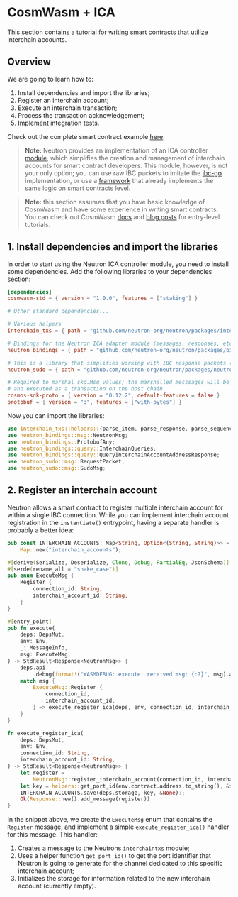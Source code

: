# CosmWasm + ICA

This section contains a tutorial for writing smart contracts that utilize interchain accounts.

## Overview

We are going to learn how to:

1. Install dependencies and import the libraries;
2. Register an interchain account;
3. Execute an interchain transaction;
4. Process the transaction acknowledgement;
5. Implement integration tests.

Check out the complete smart contract
example [here](https://github.com/neutron-org/neutron-contracts/tree/main/contracts/neutron_interchain_txs).

> **Note:** Neutron provides an implementation of an ICA
> controller [module](https://github.com/neutron-org/neutron/tree/main/x/interchaintxs), which simplifies the creation
> and
> management of interchain accounts for smart contract developers. This module, however, is not your only option; you
> can
> use raw IBC packets to imitate
> the [ibc-go](https://github.com/cosmos/ibc-go/tree/main/modules/apps/27-interchain-accounts) implementation, or use
> a [framework](TODO_LINK) that already implements the same logic on smart contracts level.

> **Note:** this section assumes that you have basic knowledge of CosmWasm and have some experience in writing smart
> contracts. You can check out CosmWasm [docs](https://docs.cosmwasm.com/docs/1.0/)
> and [blog posts](https://medium.com/cosmwasm/writing-a-cosmwasm-contract-8fb946c3a516) for entry-level tutorials.

## 1. Install dependencies and import the libraries

In order to start using the Neutron ICA controller module, you need to install some dependencies. Add the following
libraries to your dependencies section:

```toml
[dependencies]
cosmwasm-std = { version = "1.0.0", features = ["staking"] }

# Other standard dependencies...

# Various helpers
interchain_txs = { path = "github.com/neutron-org/neutron/packages/interchain_txs", default-features = false, version = "0.1.0" }

# Bindings for the Neutron ICA adapter module (messages, responses, etc.)
neutron_bindings = { path = "github.com/neutron-org/neutron/packages/bindings" }

# This is a library that simplifies working with IBC response packets (acknowledgments, timeouts)
neutron_sudo = { path = "github.com/neutron-org/neutron/packages/neutron_sudo" }

# Required to marshal skd.Msg values; the marshalled messsages will be attached to the IBC packets
# and executed as a transaction on the host chain.
cosmos-sdk-proto = { version = "0.12.2", default-features = false }
protobuf = { version = "3", features = ["with-bytes"] }
```

Now you can import the libraries:

```rust
use interchain_txs::helpers::{parse_item, parse_response, parse_sequence};
use neutron_bindings::msg::NeutronMsg;
use neutron_bindings::ProtobufAny;
use neutron_bindings::query::InterchainQueries;
use neutron_bindings::query::QueryInterchainAccountAddressResponse;
use neutron_sudo::msg::RequestPacket;
use neutron_sudo::msg::SudoMsg;
```

## 2. Register an interchain account

Neutron allows a smart contract to register multiple interchain account for within a single IBC connection. While you
can implement interchain account registration in the `instantiate()` entrypoint, having a separate handler is probably a
better idea:

```rust
pub const INTERCHAIN_ACCOUNTS: Map<String, Option<(String, String)>> =
    Map::new("interchain_accounts");

#[derive(Serialize, Deserialize, Clone, Debug, PartialEq, JsonSchema)]
#[serde(rename_all = "snake_case")]
pub enum ExecuteMsg {
    Register {
        connection_id: String,
        interchain_account_id: String,
    }
}

#[entry_point]
pub fn execute(
    deps: DepsMut,
    env: Env,
    _: MessageInfo,
    msg: ExecuteMsg,
) -> StdResult<Response<NeutronMsg>> {
    deps.api
        .debug(format!("WASMDEBUG: execute: received msg: {:?}", msg).as_str());
    match msg {
        ExecuteMsg::Register {
            connection_id,
            interchain_account_id,
        } => execute_register_ica(deps, env, connection_id, interchain_account_id),
    }
}

fn execute_register_ica(
    deps: DepsMut,
    env: Env,
    connection_id: String,
    interchain_account_id: String,
) -> StdResult<Response<NeutronMsg>> {
    let register =
        NeutronMsg::register_interchain_account(connection_id, interchain_account_id.clone());
    let key = helpers::get_port_id(env.contract.address.to_string(), &interchain_account_id);
    INTERCHAIN_ACCOUNTS.save(deps.storage, key, &None)?;
    Ok(Response::new().add_message(register))
}
```

In the snippet above, we create the `ExecuteMsg` enum that contains the `Register` message, and implement a
simple `execute_register_ica()` handler for this message. This handler:

1. Creates a message to the Neutrons `interchaintxs` module;
2. Uses a helper function `get_port_id()` to get the port identifier that Neutron is going to generate for the channel
   dedicated to this specific interchain account;
3. Initializes the storage for information related to the new interchain account (currently empty).

